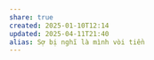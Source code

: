 ```yaml
---
share: true
created: 2025-01-10T12:14
updated: 2025-04-11T21:40
alias: Sợ bị nghĩ là mình vòi tiền
---
```

